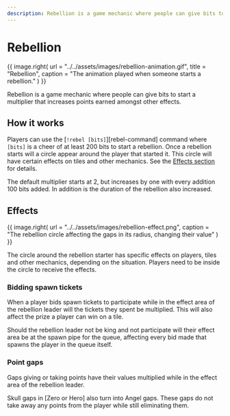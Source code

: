 ```yaml
---
description: Rebellion is a game mechanic where people can give bits to start a multiplier that increases points earned amongst other effects.
---
```


# Rebellion

{{ image.right(
    url     = "../../assets/images/rebellion-animation.gif",
    title   = "Rebellion",
    caption = "The animation played when someone starts a rebellion."
) }}

Rebellion is a game mechanic where people can give bits to start a multiplier that increases points earned amongst other effects.

## How it works

Players can use the [`!rebel [bits]`][rebel-command] command where `[bits]` is a cheer of at least 200 bits to start a rebellion. Once a rebellion starts will a circle appear around the player that started it. This circle will have certain effects on tiles and other mechanics. See the [Effects section](#effects) for details.

The default multiplier starts at 2, but increases by one with every addition 100 bits added. In addition is the duration of the rebellion also increased.

## Effects

{{ image.right(
    url = "../../assets/images/rebellion-effect.png",
    caption = "The rebellion circle affecting the gaps in its radius, changing their value"
) }}

The circle around the rebellion starter has specific effects on players, tiles and other mechanics, depending on the situation. Players need to be inside the circle to receive the effects.

### Bidding spawn tickets

When a player bids spawn tickets to participate while in the effect area of the rebellion leader will the tickets they spent be multiplied. This will also affect the prize a player can win on a tile.

Should the rebellion leader not be king and not participate will their effect area be at the spawn pipe for the queue, affecting every bid made that spawns the player in the queue itself.

### Point gaps

Gaps giving or taking points have their values multiplied while in the effect area of the rebellion leader.

Skull gaps in [Zero or Hero] also turn into Angel gaps. These gaps do not take away any points from the player while still eliminating them.